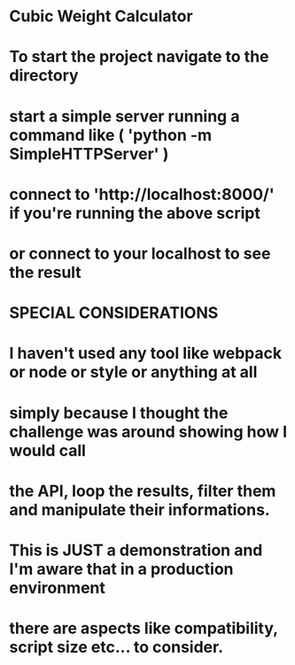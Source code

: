 # Cubic Weight Calculator

# To start the project navigate to the directory
# start a simple server running a command like ( 'python -m SimpleHTTPServer' )
# connect to 'http://localhost:8000/' if you're running the above script
# or connect to your localhost to see the result

# SPECIAL CONSIDERATIONS
# I haven't used any tool like webpack or node or style or anything at all
# simply because I thought the challenge was around showing how I would call
# the API, loop the results, filter them and manipulate their informations.
# This is JUST a demonstration and I'm aware that in a production environment
# there are aspects like compatibility, script size etc... to consider.
